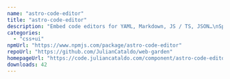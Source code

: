 ```yaml
---
name: "astro-code-editor"
title: "astro-code-editor"
description: "Embed code editors for YAML, Markdown, JS / TS, JSON…\nSpecifically tailored for each language.\nPowered by the Monaco Editor and helpers."
categories:
  - "css+ui"
npmUrl: "https://www.npmjs.com/package/astro-code-editor"
repoUrl: "https://github.com/JulianCataldo/web-garden"
homepageUrl: "https://code.juliancataldo.com/component/astro-code-editor"
downloads: 42
---
```

